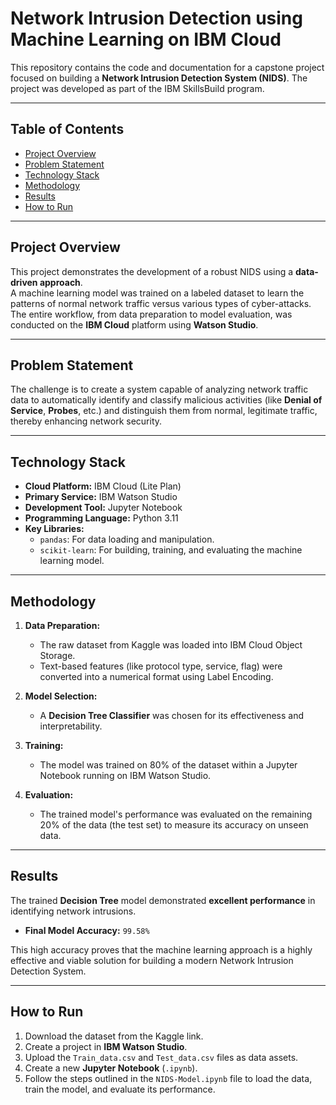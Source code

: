 # Network Intrusion Detection using Machine Learning on IBM Cloud

This repository contains the code and documentation for a capstone project focused on building a **Network Intrusion Detection System (NIDS)**. The project was developed as part of the IBM SkillsBuild program.

---

## Table of Contents
- [Project Overview](#project-overview)
- [Problem Statement](#problem-statement)
- [Technology Stack](#technology-stack)
- [Methodology](#methodology)
- [Results](#results)
- [How to Run](#how-to-run)

---

## Project Overview
This project demonstrates the development of a robust NIDS using a **data-driven approach**.  
A machine learning model was trained on a labeled dataset to learn the patterns of normal network traffic versus various types of cyber-attacks.  
The entire workflow, from data preparation to model evaluation, was conducted on the **IBM Cloud** platform using **Watson Studio**.

---

## Problem Statement
The challenge is to create a system capable of analyzing network traffic data to automatically identify and classify malicious activities (like **Denial of Service**, **Probes**, etc.) and distinguish them from normal, legitimate traffic, thereby enhancing network security.

---

## Technology Stack
- **Cloud Platform:** IBM Cloud (Lite Plan)
- **Primary Service:** IBM Watson Studio
- **Development Tool:** Jupyter Notebook
- **Programming Language:** Python 3.11
- **Key Libraries:**
  - `pandas`: For data loading and manipulation.
  - `scikit-learn`: For building, training, and evaluating the machine learning model.

---

## Methodology
1. **Data Preparation:**  
   - The raw dataset from Kaggle was loaded into IBM Cloud Object Storage.  
   - Text-based features (like protocol type, service, flag) were converted into a numerical format using Label Encoding.

2. **Model Selection:**  
   - A **Decision Tree Classifier** was chosen for its effectiveness and interpretability.

3. **Training:**  
   - The model was trained on 80% of the dataset within a Jupyter Notebook running on IBM Watson Studio.

4. **Evaluation:**  
   - The trained model's performance was evaluated on the remaining 20% of the data (the test set) to measure its accuracy on unseen data.

---

## Results
The trained **Decision Tree** model demonstrated **excellent performance** in identifying network intrusions.

- **Final Model Accuracy:** `99.58%`

This high accuracy proves that the machine learning approach is a highly effective and viable solution for building a modern Network Intrusion Detection System.

---

## How to Run
1. Download the dataset from the Kaggle link.  
2. Create a project in **IBM Watson Studio**.  
3. Upload the `Train_data.csv` and `Test_data.csv` files as data assets.  
4. Create a new **Jupyter Notebook** (`.ipynb`).  
5. Follow the steps outlined in the `NIDS-Model.ipynb` file to load the data, train the model, and evaluate its performance.
